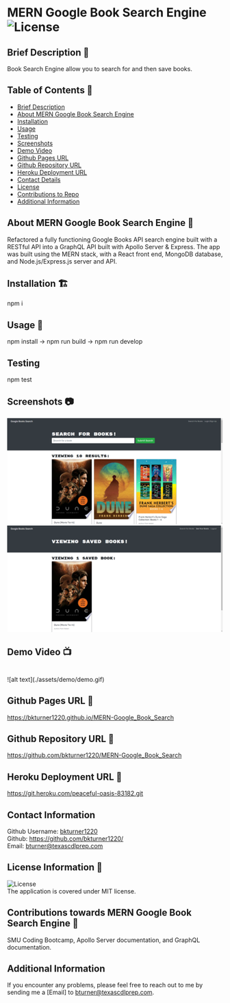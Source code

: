 
# MERN Google Book Search Engine ![License](https://img.shields.io/badge/License-MIT-blue)

## Brief Description 🔖 <a name='description'></a>
   Book Search Engine allow you to search for and then save books.

## Table of Contents 📇
   * [Brief Description](#description)
   * [About MERN Google Book Search Engine](#about)
   * [Installation](#install)
   * [Usage](#usage)
   * [Testing](#test)
   * [Screenshots](#screenshots)
   * [Demo Video](#demo)
   * [Github Pages URL](#pages) 
   * [Github Repository URL](#repo)
   * [Heroku Deployment URL](#heroku)
   * [Contact Details](#contact)
   * [License](#license)
   * [Contributions to Repo](#contributions)
   * [Additional Information](#info)

## About MERN Google Book Search Engine 📖 <a name='about'></a>
   Refactored a fully functioning Google Books API search engine built with a RESTful API into a GraphQL API built with Apollo Server & Express. The app was built using the MERN stack, with a React front end, MongoDB database, and Node.js/Express.js server and API.
   
## Installation 🏗️ <a name='install'></a>
   npm i
 
## Usage 📝 <a name='usage'></a>
   npm install -> npm run build -> npm run develop   
      
## Testing <a name='test'></a>
   npm test

## Screenshots 📷 <a name='screenshots'></a>
   ![alt text](./assets/screenshots/screenshot.png)
   ![alt text](./assets/screenshots/screenshot01.png)
   <br>
   
## Demo Video 📺 <a name='demo'></a>
   <br>
   ![alt text](./assets/demo/demo.gif)
        
## Github Pages URL 🔗 <a name='pages'></a>
   <a href="https://bkturner1220.github.io/MERN-Google_Book_Search" target="_blank">https://bkturner1220.github.io/MERN-Google_Book_Search</a>
   
## Github Repository URL 🔗 <a name='repo'></a>
   <a href="https://github.com/bkturner1220/MERN-Google_Book_Search" target="_blank">https://github.com/bkturner1220/MERN-Google_Book_Search</a>

## Heroku Deployment URL 🔗 <a name='heroku'></a>
   <a href="https://git.heroku.com/peaceful-oasis-83182.git" target="_blank">https://git.heroku.com/peaceful-oasis-83182.git</a>
     
## Contact Information <a name='contact'></a>
   Github Username: [bkturner1220](https://github.com/bkturner1220/)<br>
   Github: <a href="https://github.com/bkturner1220/">https://github.com/bkturner1220/</a><br>
   Email: <a href="mailto:bturner@texascdlprep.com">bturner@texascdlprep.com</a>
   
## License Information 📛 <a name='license'></a>
![License](https://img.shields.io/badge/License-MIT-blue)<br>
   The application is covered under MIT license.
   
## Contributions towards MERN Google Book Search Engine 👫 <a name='contributions'></a>
   SMU Coding Bootcamp, Apollo Server documentation, and GraphQL documentation.
         
## Additional Information <a name='info'></a>
   If you encounter any problems, please feel free to reach out to me by sending me a [Email] to <a href="mailto:bturner@texascdlprep.com">bturner@texascdlprep.com</a>.
